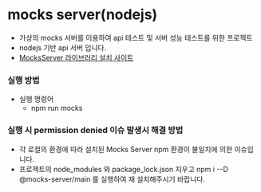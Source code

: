 # mocks server(nodejs)
* 가상의 mocks 서버를 이용하여 api 테스트 및 서버 성능 테스트를 위한 프로젝트
* nodejs 기반 api 서버 입니다.
* [MocksServer 라이브러리 설치 사이트](https://www.mocks-server.org/docs/quick-start/)

### 실행 방법
* 실행 명령어
  * npm run mocks

### 실행 시 permission denied 이슈 발생시 해결 방법
* 각 로컬의 환경에 따라 설치된 Mocks Server npm 환경이 불일치에 의한 이슈입니다.
* 프로젝트의 node_modules 와 package_lock.json 지우고 npm i --D @mocks-server/main 를 실행하여 재 설치해주시기 바랍니다.
